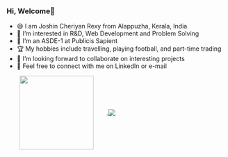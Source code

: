 ### Hi, Welcome👋
- 😄 I am Joshin Cheriyan Rexy from Alappuzha, Kerala, India
- 👀 I’m interested in R&D, Web Development and Problem Solving
- 🌱 I’m an ASDE-1 at Publicis Sapient
- 🏆 My hobbies include travelling, playing football, and part-time trading
- 💞️ I’m looking forward to collaborate on interesting projects
- 🔗 Feel free to connect with me on LinkedIn or e-mail

<a href="https://github.com/anuraghazra/github-readme-stats">
  <img align="center" height = 170px hspace="30" src="https://github-readme-stats.vercel.app/api/top-langs/?username=joshincr&langs_count=10&hide=jupyter%20notebook&layout=compact&card_width=235" />
</a>
<a href="https://github.com/anuraghazra/github-readme-stats">
  <img align="center" src="https://github-readme-stats.vercel.app/api?username=joshincr&show_icons=true&include_all_commits=true&count_private=true&hide_rank=true&hide=contribs&theme=algolia&title_color=89cff0" />
</a>

<!---
joshincr/joshincr is a ✨ special ✨ repository because its `README.md` (this file) appears on your GitHub profile.
You can click the Preview link to take a look at your changes.
--->

